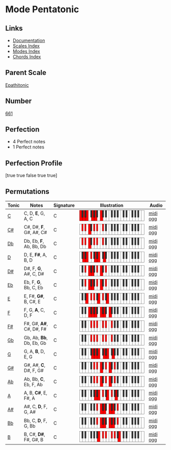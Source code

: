 # Mode Pentatonic

## Links

- [Documentation](index.md)
- [Scales Index](Scales.md)
- [Modes Index](Modes.md)
- [Chords Index](Chords.md)

## Parent Scale

[Epathitonic](ScaleEpathitonic.md)

## Number

[661](https://ianring.com/musictheory/scales/661)

## Perfection

- 4 Perfect notes
- 1 Perfect notes

## Perfection Profile

[true true false true true]

## Permutations

| Tonic | Notes | Signature | Illustration | Audio |
|-------|-------|-----------|--------------|-------|
| [C](ModeCNaturalPentatonic.md) | C, D, **E**, G, A, C | C | ![CNaturalPentatonic](ModeCNaturalPentatonic.png) | [midi](ModeCNaturalPentatonic.mid) [ogg](ModeCNaturalPentatonic.ogg) |
| [C#](ModeCSharpPentatonic.md) | C#, D#, **F**, G#, A#, C# | C | ![CSharpPentatonic](ModeCSharpPentatonic.png) | [midi](ModeCSharpPentatonic.mid) [ogg](ModeCSharpPentatonic.ogg) |
| [Db](ModeDFlatPentatonic.md) | Db, Eb, **F**, Ab, Bb, Db | C | ![DFlatPentatonic](ModeDFlatPentatonic.png) | [midi](ModeDFlatPentatonic.mid) [ogg](ModeDFlatPentatonic.ogg) |
| [D](ModeDNaturalPentatonic.md) | D, E, **F#**, A, B, D | C | ![DNaturalPentatonic](ModeDNaturalPentatonic.png) | [midi](ModeDNaturalPentatonic.mid) [ogg](ModeDNaturalPentatonic.ogg) |
| [D#](ModeDSharpPentatonic.md) | D#, F, **G**, A#, C, D# | C | ![DSharpPentatonic](ModeDSharpPentatonic.png) | [midi](ModeDSharpPentatonic.mid) [ogg](ModeDSharpPentatonic.ogg) |
| [Eb](ModeEFlatPentatonic.md) | Eb, F, **G**, Bb, C, Eb | C | ![EFlatPentatonic](ModeEFlatPentatonic.png) | [midi](ModeEFlatPentatonic.mid) [ogg](ModeEFlatPentatonic.ogg) |
| [E](ModeENaturalPentatonic.md) | E, F#, **G#**, B, C#, E | C | ![ENaturalPentatonic](ModeENaturalPentatonic.png) | [midi](ModeENaturalPentatonic.mid) [ogg](ModeENaturalPentatonic.ogg) |
| [F](ModeFNaturalPentatonic.md) | F, G, **A**, C, D, F | C | ![FNaturalPentatonic](ModeFNaturalPentatonic.png) | [midi](ModeFNaturalPentatonic.mid) [ogg](ModeFNaturalPentatonic.ogg) |
| [F#](ModeFSharpPentatonic.md) | F#, G#, **A#**, C#, D#, F# | C | ![FSharpPentatonic](ModeFSharpPentatonic.png) | [midi](ModeFSharpPentatonic.mid) [ogg](ModeFSharpPentatonic.ogg) |
| [Gb](ModeGFlatPentatonic.md) | Gb, Ab, **Bb**, Db, Eb, Gb | C | ![GFlatPentatonic](ModeGFlatPentatonic.png) | [midi](ModeGFlatPentatonic.mid) [ogg](ModeGFlatPentatonic.ogg) |
| [G](ModeGNaturalPentatonic.md) | G, A, **B**, D, E, G | C | ![GNaturalPentatonic](ModeGNaturalPentatonic.png) | [midi](ModeGNaturalPentatonic.mid) [ogg](ModeGNaturalPentatonic.ogg) |
| [G#](ModeGSharpPentatonic.md) | G#, A#, **C**, D#, F, G# | C | ![GSharpPentatonic](ModeGSharpPentatonic.png) | [midi](ModeGSharpPentatonic.mid) [ogg](ModeGSharpPentatonic.ogg) |
| [Ab](ModeAFlatPentatonic.md) | Ab, Bb, **C**, Eb, F, Ab | C | ![AFlatPentatonic](ModeAFlatPentatonic.png) | [midi](ModeAFlatPentatonic.mid) [ogg](ModeAFlatPentatonic.ogg) |
| [A](ModeANaturalPentatonic.md) | A, B, **C#**, E, F#, A | C | ![ANaturalPentatonic](ModeANaturalPentatonic.png) | [midi](ModeANaturalPentatonic.mid) [ogg](ModeANaturalPentatonic.ogg) |
| [A#](ModeASharpPentatonic.md) | A#, C, **D**, F, G, A# | C | ![ASharpPentatonic](ModeASharpPentatonic.png) | [midi](ModeASharpPentatonic.mid) [ogg](ModeASharpPentatonic.ogg) |
| [Bb](ModeBFlatPentatonic.md) | Bb, C, **D**, F, G, Bb | C | ![BFlatPentatonic](ModeBFlatPentatonic.png) | [midi](ModeBFlatPentatonic.mid) [ogg](ModeBFlatPentatonic.ogg) |
| [B](ModeBNaturalPentatonic.md) | B, C#, **D#**, F#, G#, B | C | ![BNaturalPentatonic](ModeBNaturalPentatonic.png) | [midi](ModeBNaturalPentatonic.mid) [ogg](ModeBNaturalPentatonic.ogg) |
